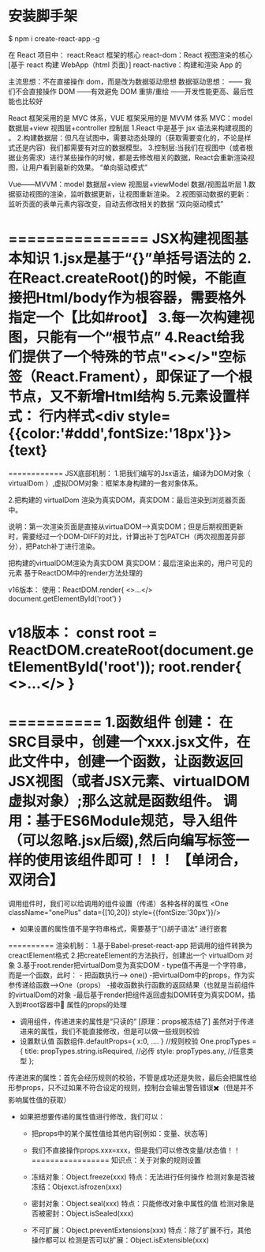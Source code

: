 # 安装脚手架

$ npm i create-react-app -g

在 React 项目中：
react:React 框架的核心
react-dom：React 视图渲染的核心[基于 react 构建 WebApp（html 页面）]
react-nactive：构建和渲染 App 的

主流思想：不在直接操作 dom，而是改为数据驱动思想
数据驱动思想：
—— 我们不会直接操作 DOM
——有效避免 DOM 重排/重绘
——开发性能更高、最后性能也比较好

React 框架采用的是 MVC 体系，VUE 框架采用的是 MVVM 体系
MVC：model 数据层+view 视图层+controller 控制层
1.React 中是基于 jsx 语法来构建视图的 。
2.构建数据层：但凡在试图中，需要动态处理的（获取需要变化的，不论是样式还是内容）我们都需要有对应的数据模型。
3.控制层:当我们在视图中（或者根据业务需求）进行某些操作的时候，都是去修改相关的数据，React会重新渲染视图，让用户看到最新的效果。
“单向驱动模式”

Vue——MVVM：model 数据层+view 视图层+viewModel 数据/视图监听层
1.数据驱动视图的渲染，监听数据更新，让视图重新渲染。
2.视图驱动数据的更新：监听页面的表单元素内容改变，自动去修改相关的数据
“双向驱动模式”

===============
JSX构建视图基本知识
1.jsx是基于“{}”单括号语法的
2.在React.createRoot()的时候，不能直接把Html/body作为根容器，需要格外指定一个【比如#root】
3.每一次构建视图，只能有一个“根节点”
4.React给我们提供了一个特殊的节点"<></>"空标签（React.Frament），即保证了一个根节点，又不新增Html结构
5.元素设置样式：
行内样式<div style={{color:'#ddd',fontSize:'18px'}}>{text}</div>
===============


============
JSX底部机制：
1.把我们编写的Jsx语法，编译为DOM对象（ virtualDom ）,虚拟DOM对象：框架本身构建的一套对象体系。

2.把构建的 virtualDom 渲染为真实DOM，真实DOM：最后渲染到浏览器页面中。

说明：第一次渲染页面是直接从virtualDOM-->真实DOM；但是后期视图更新时，需要经过一个DOM-DIFF的对比，计算出补丁包PATCH（两次视图差异部分），把Patch补丁进行渲染。

把构建的virtualDOM渲染为真实DOM
  真实DOM：最后渲染出来的，用户可见的元素
  基于ReactDOM中的render方法处理的

  v16版本：
  使用：ReactDOM.render{
    <>...</>
    document.getElementById('root')
  }

  v18版本：
  const root = ReactDOM.createRoot(document.getElementById('root'));
  root.render{
    <>...</>
  }
============


==========
1.函数组件
  创建： 在SRC目录中，创建一个xxx.jsx文件，在此文件中，创建一个函数，让函数返回JSX视图（或者JSX元素、virtualDOM虚拟对象）;那么这就是函数组件。
  调用：基于ES6Module规范，导入组件（可以忽略.jsx后缀),然后向编写标签一样的使用该组件即可！！！ 【单闭合，双闭合】
==========
调用组件时，我们可以给调用的组件设置（传递）各种各样的属性
 <One className="onePlus" data={[10,20]} style={{fontSize:'30px'}}/>
  - 如果设置的属性值不是字符串格式，需要基于“{}胡子语法” 进行嵌套

==========
渲染机制：
  1.基于Babel-preset-react-app 把调用的组件转换为creactElement格式
  2.把createElement的方法执行，创建出一个 virtualDom 对象
  3.基于root.render把virtualDom变为真实DOM
    - type值不再是一个字符串，而是一个函数，此时：
      - 把函数执行--> one()
      -把virtualDom中的props，作为实参传递给函数-->One（props）
      -接收函数执行函数的返回结果（也就是当前组件的virtualDom的对象
      -最后基于render把组件返回虚拟DOM转变为真实DOM，插入到#root容器中🚩
属性的props的处理
  - 调用组件，传递进来的属性是“只读的” [原理：props被冻结了]
  虽然对于传递进来的属性，我们不能直接修改，但是可以做一些规则校验
   - 设置默认值
   函数组件.defaultProps={
     x:0,
     ....
   }
   //规则校验
   One.propTypes = {
  title: propTypes.string.isRequired, //必传
  style: propTypes.any, //任意类型
};

传递进来的属性：首先会经历规则的校验，不管是成功还是失败，最后会把属性给形参props，只不过如果不符合设定的规则，控制台会输出警告错误✖️（但是并不影响属性值的获取）
- 如果把想要传递的属性值进行修改，我们可以：
  - 把props中的某个属性值给其他内容[例如：变量、状态等]
  - 我们不直接操作props.xxx=xxx，但是我们可以修改变量/状态值！！
=================
  知识点：关于对象的规则设置
  - 冻结对象：Object.freeze(xxx)
  特点：无法进行任何操作
  检测对象是否被冻结：Objexct.isfrozen(xxx)

  - 密封对象：Object.seal(xxx)
  特点：只能修改对象中属性的值
  检测对象是否被密封：Object.isSealed(xxx)

  - 不可扩展：Object.preventExtensions(xxx)
  特点：除了扩展不行，其他操作都可以
  检测是否可以扩展：Object.isExtensible(xxx)